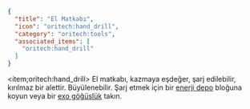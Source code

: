 ```json
{
  "title": "El Matkabı",
  "icon": "oritech:hand_drill",
  "category": "oritech:tools",
  "associated_items": [
    "oritech:hand_drill"
  ]
}
```

<item;oritech:hand_drill>  El matkabı, kazmaya eşdeğer, şarj edilebilir, kırılmaz bir alettir. Büyülenebilir. Şarj etmek için bir [enerji depo](^oritech:logistics/energy) bloğuna koyun veya bir [exo göğüslük](^oritech:tools/exo_armor) takın.